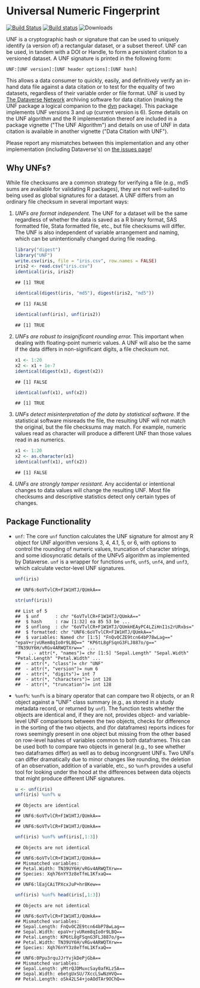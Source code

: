 # Universal Numeric Fingerprint #

[![Build Status](https://travis-ci.org/leeper/UNF.png?branch=master)](https://travis-ci.org/leeper/UNF)
[![Build status](https://ci.appveyor.com/api/projects/status/tx3dkw1rsr9kijm4)](https://ci.appveyor.com/project/leeper/unf)
![Downloads](http://cranlogs.r-pkg.org/badges/UNF)

UNF is a cryptographic hash or signature that can be used to uniquely identify (a version of) a rectangular dataset, or a subset thereof. UNF can be used, in tandem with a DOI or Handle, to form a persistent citation to a versioned dataset. A UNF signature is printed in the following form:

```
UNF:[UNF version]:[UNF header options]:[UNF hash]
```

This allows a data consumer to quickly, easily, and definitively verify an in-hand data file against a data citation or to test for the equality of two datasets, regardless of their variable order or file format. UNF is used by [The Dataverse Network](http://www.thedata.org) archiving software for data citation (making the UNF package a logical companion to the [dvn](http://cran.r-project.org/web/packages/dvn/) package). This package implements UNF versions 3 and up (current version is 6). Some details on the UNF algorithm and the R implementation thereof are included in a package vignette ("The UNF Algorithm") and details on use of UNF in data citation is available in another vignette ("Data Citation with UNF").

Please report any mismatches between this implementation and any other implementation (including Dataverse's) on [the issues page](https://github.com/leeper/UNF/issues)!

## Why UNFs? ##

While file checksums are a common strategy for verifying a file (e.g., md5 sums are available for validating R packages), they are not well-suited to being used as global signatures for a dataset. A UNF differs from an ordinary file checksum in several important ways:

1. *UNFs are format independent.* The UNF for a dataset will be the same regardless of whether the data is saved as a R binary format, SAS formatted file, Stata formatted file, etc., but file checksums will differ. The UNF is also independent of variable arrangement and naming, which can be unintentionally changed during file reading.

    
    ```r
    library("digest")
    library("UNF")
    write.csv(iris, file = "iris.csv", row.names = FALSE)
    iris2 <- read.csv("iris.csv")
    identical(iris, iris2)
    ```
    
    ```
    ## [1] TRUE
    ```
    
    ```r
    identical(digest(iris, "md5"), digest(iris2, "md5"))
    ```
    
    ```
    ## [1] FALSE
    ```
    
    ```r
    identical(unf(iris), unf(iris2))
    ```
    
    ```
    ## [1] TRUE
    ```



2. *UNFs are robust to insignificant rounding error.* This important when dealing with floating-point numeric values. A UNF will also be the same if the data differs in non-significant digits, a file checksum not.

    
    ```r
    x1 <- 1:20
    x2 <- x1 + 1e-7
    identical(digest(x1), digest(x2))
    ```
    
    ```
    ## [1] FALSE
    ```
    
    ```r
    identical(unf(x1), unf(x2))
    ```
    
    ```
    ## [1] TRUE
    ```

3. *UNFs detect misinterpretation of the data by statistical software.* If the statistical software misreads the file, the resulting UNF will not match the original, but the file checksums may match. For example, numeric values read as character will produce a different UNF than those values read in as numerics.

    
    ```r
    x1 <- 1:20
    x2 <- as.character(x1)
    identical(unf(x1), unf(x2))
    ```
    
    ```
    ## [1] FALSE
    ```

4. *UNFs are strongly tamper resistant.* Any accidental or intentional changes to data values will change the resulting UNF. Most file checksums and descriptive statistics detect only certain types of changes.

## Package Functionality ##

 - `unf`: The core `unf` function calculates the UNF signature for almost any R object for UNF algorithm versions 3, 4, 4.1, 5, or 6, with options to control the rounding of numeric values, truncation of character strings, and some idiosyncratic details of the UNFv5 algorithm as implemented by Dataverse. `unf` is a wrapper for functions `unf6`, `unf5`, `unf4`, and `unf3`, which calculate vector-level UNF signatures.
 
    
    ```r
    unf(iris)
    ```
    
    ```
    ## UNF6:6oVTvlCR+F1W1HTJ/QUmkA==
    ```
    
    ```r
    str(unf(iris))
    ```
    
    ```
    ## List of 5
    ##  $ unf      : chr "6oVTvlCR+F1W1HTJ/QUmkA=="
    ##  $ hash     : raw [1:32] ea 85 53 be ...
    ##  $ unflong  : chr "6oVTvlCR+F1W1HTJ/QUmkHEAyPC4LZiHnI1s2rURxbs="
    ##  $ formatted: chr "UNF6:6oVTvlCR+F1W1HTJ/QUmkA=="
    ##  $ variables: Named chr [1:5] "FnQvOCZE9tcn64bP78wLag==" "epaV+rjvURem8qIo0r9LBQ==" "KP6tL8gFSqnG3FLJ887o/g==" "TN39UY6H/vRGv4ARWQTXrw==" ...
    ##   ..- attr(*, "names")= chr [1:5] "Sepal.Length" "Sepal.Width" "Petal.Length" "Petal.Width" ...
    ##  - attr(*, "class")= chr "UNF"
    ##  - attr(*, "version")= num 6
    ##  - attr(*, "digits")= int 7
    ##  - attr(*, "characters")= int 128
    ##  - attr(*, "truncation")= int 128
    ```
 
 - `%unf%`: `%unf%` is a binary operator that can compare two R objects, or an R object against a "UNF" class summary (e.g., as stored in a study metadata record, or returned by `unf`). The function tests whether the objects are identical and, if they are not, provides object- and variable-level UNF comparisons between the two objects, checks for difference in the sorting of the two objects, and (for dataframes) reports indices for rows seemingly present in one object but missing from the other based on row-level hashes of variables common to both dataframes. This can be used both to compare two objects in general (e.g., to see whether two dataframes differ) as well as to debug incongruent UNFs. Two UNFs can differ dramatically due to minor changes like rounding, the deletion of an observation, addition of a variable, etc., so `%unf%` provides a useful tool for looking under the hood at the differences between data objects that might produce different UNF signatures.

    
    ```r
    u <- unf(iris)
    unf(iris) %unf% u
    ```
    
    ```
    ## Objects are identical
    ## 
    ## UNF6:6oVTvlCR+F1W1HTJ/QUmkA== 
    ## 
    ## UNF6:6oVTvlCR+F1W1HTJ/QUmkA==
    ```
    
    ```r
    unf(iris) %unf% unf(iris[,1:3])
    ```
    
    ```
    ## Objects are not identical
    ## 
    ## UNF6:6oVTvlCR+F1W1HTJ/QUmkA== 
    ## Mismatched variables:
    ## Petal.Width: TN39UY6H/vRGv4ARWQTXrw==
    ## Species: Xqh76nYY3z8eTfmL1KfxaQ==
    ## 
    ## UNF6:lEajCAiTPXcxJuP+hr8Kew==
    ```
    
    ```r
    unf(iris) %unf% head(iris[,1:3])
    ```
    
    ```
    ## Objects are not identical
    ## 
    ## UNF6:6oVTvlCR+F1W1HTJ/QUmkA== 
    ## Mismatched variables:
    ## Sepal.Length: FnQvOCZE9tcn64bP78wLag==
    ## Sepal.Width: epaV+rjvURem8qIo0r9LBQ==
    ## Petal.Length: KP6tL8gFSqnG3FLJ887o/g==
    ## Petal.Width: TN39UY6H/vRGv4ARWQTXrw==
    ## Species: Xqh76nYY3z8eTfmL1KfxaQ==
    ## 
    ## UNF6:0Ppu3rquJJrYvjkDePjGbA== 
    ## Mismatched variables:
    ## Sepal.Length: yMtrQJDMuxcSay0afKLz5A==
    ## Sepal.Width: e6etgUxSU/7XccLSwNzHVQ==
    ## Petal.Length: oSk42LS4+joAOdTAr9OChQ==
    ```
